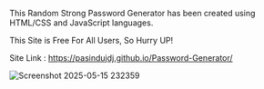 This Random Strong Password Generator has been created using HTML/CSS and JavaScript languages.

This Site is Free For All Users, So Hurry UP!

Site Link : https://pasindujdj.github.io/Password-Generator/


![Screenshot 2025-05-15 232359](https://github.com/user-attachments/assets/ec0134af-d170-4f75-9d6c-a625d62d803f)
